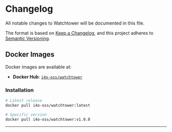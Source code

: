 # Changelog

All notable changes to Watchtower will be documented in this file.

The format is based on [Keep a Changelog](https://keepachangelog.com/en/1.0.0/),
and this project adheres to [Semantic Versioning](https://semver.org/spec/v2.0.0.html).

## Docker Images

Docker images are available at:
- **Docker Hub**: [`i4o-oss/watchtower`](https://hub.docker.com/r/i4o-oss/watchtower)

### Installation

```bash
# Latest release
docker pull i4o-oss/watchtower:latest

# Specific version
docker pull i4o-oss/watchtower:v1.0.0
```

---